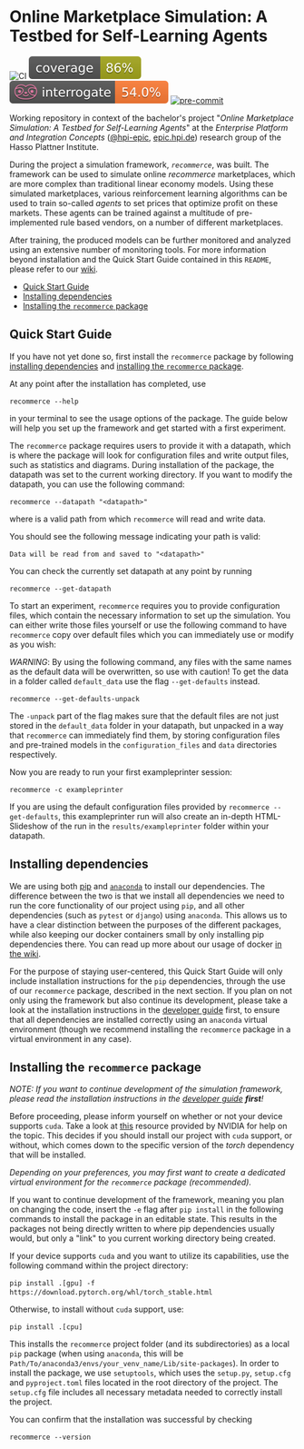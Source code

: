 # Online Marketplace Simulation: A Testbed for Self-Learning Agents

![CI](https://github.com/hpi-epic/BP2021/actions/workflows/CI.yml/badge.svg)
![Coverage-Badge](/badges/coverage.svg)
![Docstring-Coverage](/badges/docstring_coverage.svg)
[![pre-commit](https://img.shields.io/badge/pre--commit-enabled-brightgreen?logo=pre-commit&logoColor=white)](https://github.com/pre-commit/pre-commit)

Working repository in context of the bachelor's project "*Online Marketplace Simulation: A Testbed for Self-Learning Agents*" at the *Enterprise Platform and Integration Concepts* ([@hpi-epic](https://github.com/hpi-epic), [epic.hpi.de](https://hpi.de/plattner/home.html)) research group of the Hasso Plattner Institute.

During the project a simulation framework, *`recommerce`*, was built.
The framework can be used to simulate online *recommerce* marketplaces, which are more complex than traditional linear economy models.
Using these simulated marketplaces, various reinforcement learning algorithms can be used to train so-called *agents* to set prices that optimize profit on these markets.
These agents can be trained against a multitude of pre-implemented rule based vendors, on a number of different marketplaces.

After training, the produced models can be further monitored and analyzed using an extensive number of monitoring tools.
For more information beyond installation and the Quick Start Guide contained in this `README`, please refer to our [wiki](https://github.com/hpi-epic/BP2021/wiki).

- [Quick Start Guide](#quick-start-guide)
- [Installing dependencies](#installing-dependencies)
- [Installing the `recommerce` package](#installing-the-recommerce-package)

## Quick Start Guide

If you have not yet done so, first install the `recommerce` package by following [installing dependencies](#installing-dependencies) and [installing the `recommerce` package](#installing-the-recommerce-package).

At any point after the installation has completed, use

```terminal
recommerce --help
```

in your terminal to see the usage options of the package.
The guide below will help you set up the framework and get started with a first experiment.

The `recommerce` package requires users to provide it with a datapath, which is where the package will look for configuration files and write output files, such as statistics and diagrams.
During installation of the package, the datapath was set to the current working directory.
If you want to modify the datapath, you can use the following command:

```terminal
recommerce --datapath "<datapath>"
```

where <datapath> is a valid path from which `recommerce` will read and write data.

You should see the following message indicating your path is valid:

```terminal
Data will be read from and saved to "<datapath>"
```

You can check the currently set datapath at any point by running

```terminal
recommerce --get-datapath
```

To start an experiment, `recommerce` requires you to provide configuration files, which contain the necessary information to set up the simulation.
You can either write those files yourself or use the following command to have `recommerce` copy over default files which you can immediately use or modify as you wish:

*WARNING*: By using the following command, any files with the same names as the default data will be overwritten, so use with caution!
To get the data in a folder called `default_data` use the flag `--get-defaults` instead.

```terminal
recommerce --get-defaults-unpack
```

The `-unpack` part of the flag makes sure that the default files are not just stored in the `default_data` folder in your datapath, but unpacked in a way that `recommerce` can immediately find them, by storing configuration files and pre-trained models in the `configuration_files` and `data` directories respectively.

Now you are ready to run your first exampleprinter session:

```terminal
recommerce -c exampleprinter
```

If you are using the default configuration files provided by `recommerce --get-defaults`, this exampleprinter run will also create an in-depth HTML-Slideshow of the run in the `results/exampleprinter` folder within your datapath.

## Installing dependencies

We are using both [pip](https://pip.pypa.io/en/stable/index.html) and [`anaconda`](https://www.anaconda.com/) to install our dependencies.
The difference between the two is that we install all dependencies we need to run the core functionality of our project using `pip`, and all other dependencies (such as `pytest` or `django`) using `anaconda`.
This allows us to have a clear distinction between the purposes of the different packages, while also keeping our docker containers small by only installing pip dependencies there.
You can read up more about our usage of docker [in the wiki](https://github.com/hpi-epic/BP2021/wiki/Developer-guides-%E2%80%93-Docker-&-UI).

For the purpose of staying user-centered, this Quick Start Guide will only include installation instructions for the `pip` dependencies, through the use of our `recommerce` package, described in the next section.
If you plan on not only using the framework but also continue its development, please take a look at the installation instructions in the [developer guide](https://github.com/hpi-epic/BP2021/wiki/Developer-guides-%E2%80%93-Installation) first, to ensure that all dependencies are installed correctly using an `anaconda` virtual environment (though we recommend installing the `recommerce` package in a virtual environment in any case).

## Installing the `recommerce` package

*NOTE: If you want to continue development of the simulation framework, please read the installation instructions in the [developer guide](https://github.com/hpi-epic/BP2021/wiki/Developer-guides-%E2%80%93-Installation) **first**!*

Before proceeding, please inform yourself on whether or not your device supports `cuda`.
Take a look at [this](https://developer.nvidia.com/cuda-gpus) resource provided by NVIDIA for help on the topic.
This decides if you should install our project with `cuda` support, or without, which comes down to the specific version of the *torch* dependency that will be installed.

*Depending on your preferences, you may first want to create a dedicated virtual environment for the `recommerce` package (recommended).*

If you want to continue development of the framework, meaning you plan on changing the code, insert the `-e` flag after `pip install` in the following commands to install the package in an editable state.
This results in the packages not being directly written to where pip dependencies usually would, but only a "link" to you current working directory being created.

If your device supports `cuda` and you want to utilize its capabilities, use the following command within the project directory:

```terminal
pip install .[gpu] -f https://download.pytorch.org/whl/torch_stable.html
```

Otherwise, to install without `cuda` support, use:

```terminal
pip install .[cpu]
```

This installs the `recommerce` project folder (and its subdirectories) as a local `pip` package (when using `anaconda`, this will be `Path/To/anaconda3/envs/your_venv_name/Lib/site-packages`).
In order to install the package, we use `setuptools`, which uses the `setup.py`, `setup.cfg` and `pyproject.toml` files located in the root directory of the project.
The `setup.cfg` file includes all necessary metadata needed to correctly install the project.

You can confirm that the installation was successful by checking

```terminal
recommerce --version
```
